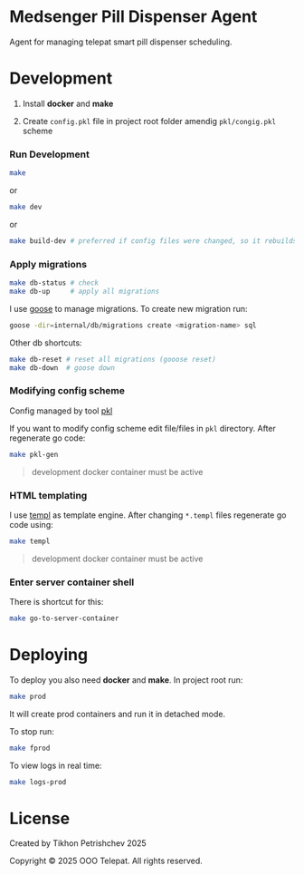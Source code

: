 # Medsenger Pill Dispenser Agent

Agent for managing telepat smart pill dispenser scheduling.

# Development

1. Install __docker__ and __make__

2. Create `config.pkl` file in project root folder amendig `pkl/congig.pkl` scheme

### Run Development

```sh
make
```

or

```sh
make dev
```

or 

```sh
make build-dev # preferred if config files were changed, so it rebuilds image
```

### Apply migrations

```sh
make db-status # check
make db-up     # apply all migrations
```

I use [goose](https://github.com/pressly/goose) to manage migrations. To create new migration run:

```sh
goose -dir=internal/db/migrations create <migration-name> sql
```

Other db shortcuts:

```sh
make db-reset # reset all migrations (gooose reset)
make db-down  # goose down
```

### Modifying config scheme

Config managed by tool [pkl](https://pkl-lang.org/index.html)

If you want to modify config scheme edit file/files in `pkl` directory. After regenerate go code:

```sh
make pkl-gen
```

> development docker container must be active

### HTML templating

I use [templ](https://github.com/a-h/templ) as template engine. After changing `*.templ` files regenerate go code using:

```sh
make templ
```

> development docker container must be active

### Enter server container shell

There is shortcut for this:

```sh
make go-to-server-container
```

# Deploying

To deploy you also need __docker__ and __make__. In project root run:

```sh
make prod
```

It will create prod containers and run it in detached mode.

To stop run:

```sh
make fprod
```

To view logs in real time:

```sh
make logs-prod
```

# License

Created by Tikhon Petrishchev 2025

Copyright © 2025 OOO Telepat. All rights reserved.
